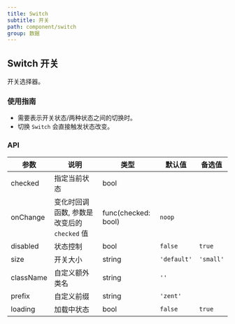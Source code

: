 ```yaml
---
title: Switch
subtitle: 开关
path: component/switch
group: 数据
---
```


## Switch 开关

开关选择器。

### 使用指南

- 需要表示开关状态/两种状态之间的切换时。
- 切换 `Switch` 会直接触发状态改变。

### API

| 参数      | 说明                                        | 类型                | 默认值      | 备选值    |
| --------- | ------------------------------------------- | ------------------- | ----------- | --------- |
| checked   | 指定当前状态                                | bool                |             |           |
| onChange  | 变化时回调函数, 参数是改变后的 `checked` 值 | func(checked: bool) | `noop`      |           |
| disabled  | 状态控制                                    | bool                | `false`     | `true`    |
| size      | 开关大小                                    | string              | `'default'` | `'small'` |
| className | 自定义额外类名                              | string              | `''`        |           |
| prefix    | 自定义前缀                                  | string              | `'zent'`    |           |
| loading   | 加载中状态                                  | bool                | `false`     | `true`    |
